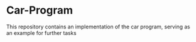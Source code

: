 # Car-Program
This repository contains an implementation of the car program, serving as an example for further tasks
